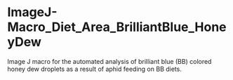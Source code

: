 # ImageJ-Macro_Diet_Area_BrilliantBlue_HoneyDew
Image J macro for the automated analysis of brilliant blue (BB) colored honey dew droplets as a result of aphid feeding on BB diets. 

